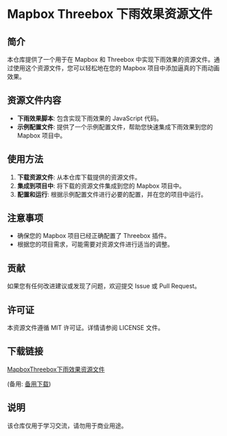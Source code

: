 # Mapbox Threebox 下雨效果资源文件

## 简介

本仓库提供了一个用于在 Mapbox 和 Threebox 中实现下雨效果的资源文件。通过使用这个资源文件，您可以轻松地在您的 Mapbox 项目中添加逼真的下雨动画效果。

## 资源文件内容

- **下雨效果脚本**: 包含实现下雨效果的 JavaScript 代码。
- **示例配置文件**: 提供了一个示例配置文件，帮助您快速集成下雨效果到您的 Mapbox 项目中。

## 使用方法

1. **下载资源文件**: 从本仓库下载提供的资源文件。
2. **集成到项目中**: 将下载的资源文件集成到您的 Mapbox 项目中。
3. **配置和运行**: 根据示例配置文件进行必要的配置，并在您的项目中运行。

## 注意事项

- 确保您的 Mapbox 项目已经正确配置了 Threebox 插件。
- 根据您的项目需求，可能需要对资源文件进行适当的调整。

## 贡献

如果您有任何改进建议或发现了问题，欢迎提交 Issue 或 Pull Request。

## 许可证

本资源文件遵循 MIT 许可证。详情请参阅 LICENSE 文件。

## 下载链接
[MapboxThreebox下雨效果资源文件](https://pan.quark.cn/s/d59390fdc03f) 

(备用: [备用下载](https://pan.baidu.com/s/1jBy2YfpovwB1mqm8ODbIVA?pwd=1234))

## 说明

该仓库仅用于学习交流，请勿用于商业用途。
